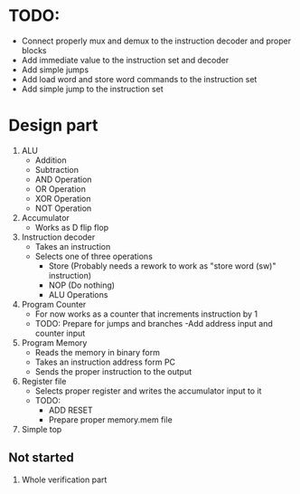 # TODO:
 - Connect properly mux and demux to the instruction decoder and proper blocks
 - Add immediate value to the instruction set and decoder
 - Add simple jumps
 - Add load word and store word commands to the instruction set
 - Add simple jump to the instruction set
# Design part
1. ALU
    - Addition
    - Subtraction
    - AND Operation
    - OR Operation
    - XOR Operation
    - NOT Operation
2. Accumulator
    - Works as D flip flop
3. Instruction decoder
    - Takes an instruction
    - Selects one of three operations
        - Store (Probably needs a rework to work as "store word (sw)" instruction)
        - NOP (Do nothing)
        - ALU Operations
4. Program Counter
    - For now works as a counter that increments instruction by 1
    - TODO: Prepare for jumps and branches
        -Add address input and counter input
5. Program Memory
    - Reads the memory in binary form
    - Takes an instruction address form PC
    - Sends the proper instruction to the output
6. Register file
    - Selects proper register and writes the accumulator input to it
    - TODO:
        - ADD RESET
        - Prepare proper memory.mem file
7. Simple top
## Not started
1. Whole verification part
